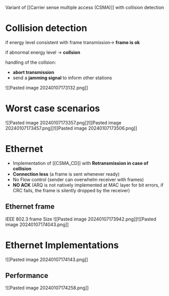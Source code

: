 Variant of [[Carrier sense multiple access (CSMA)]] with collision detection 

# Collision detection 

if energy level consistent with frame transmission$\rightarrow$ **frame is ok** 

if abnormal energy level $\rightarrow$ **collsion**

handling of the collsion: 
- **abort transmission**
- send  a **jamming signal** to inform other stations

![[Pasted image 20240107173132.png]]



# Worst case scenarios
![[Pasted image 20240107173357.png]]![[Pasted image 20240107173457.png]]![[Pasted image 20240107173506.png]]

# Ethernet
- Implementation of [[CSMA_CD]] with **Retransmission in case of collision**
- **Connection less** (a frame is sent whenever ready) 
- No Flow control (sender can overwhelm receiver with frames)
- **NO ACK** (ARQ is not natively implemented at MAC layer for bit errors, if CRC fails, the frame is silently dropped by the receiver)
## Ethernet frame
IEEE 802.3 frame Size
![[Pasted image 20240107173942.png]]![[Pasted image 20240107174043.png]]

# Ethernet Implementations

![[Pasted image 20240107174143.png]]

## Performance 
![[Pasted image 20240107174258.png]]